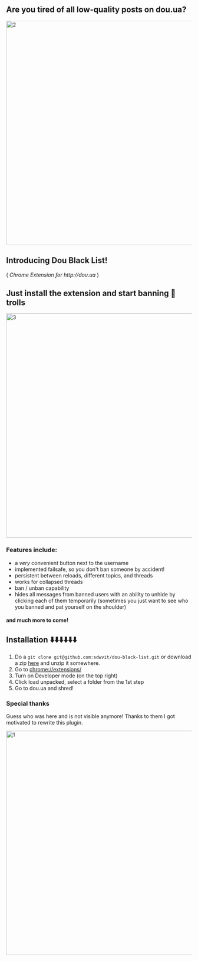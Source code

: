 ## Are you tired of all low-quality posts on dou.ua? 

<img width="607" alt="2" src="https://raw.githubusercontent.com/sdwvit/dou-black-list/master/res/2.png">

## Introducing Dou Black List!
( _Chrome Extension for http://dou.ua_ )
## Just install the extension and start banning 🤡 trolls

<img width="607" alt="3" src="https://raw.githubusercontent.com/sdwvit/dou-black-list/master/res/3.png">

### Features include:

- a _very_ convenient button next to the username
- implemented failsafe, so you don't ban someone by accident!
- persistent between reloads, different topics, and threads
- works for collapsed threads
- ban / unban capability
- hides all messages from banned users with an ability to unhide by clicking each of them temporarily (sometimes you just want to see who you banned and pat yourself on the shoulder)
#### and much more to come! 

## Installation ⬇️⬇️⬇️⬇️⬇️⬇️

1. Do a `git clone git@github.com:sdwvit/dou-black-list.git` or download a zip [here](https://raw.githubusercontent.com/sdwvit/dou-black-list/master/extension.zip) and unzip it somewhere. 
2. Go to [chrome://extensions/](chrome://extensions/)
3. Turn on Developer mode (on the top right)
4. Click load unpacked, select a folder from the 1st step 
5. Go to dou.ua and shred!

### Special thanks

Guess who was here and is not visible anymore! Thanks to them I got motivated to rewrite this plugin.

<img width="607" alt="1" src="https://raw.githubusercontent.com/sdwvit/dou-black-list/master/res/1.png">
